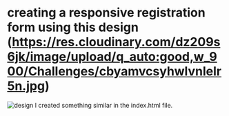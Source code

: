 # creating a responsive registration form using this design (https://res.cloudinary.com/dz209s6jk/image/upload/q_auto:good,w_900/Challenges/cbyamvcsyhwlvnlelr5n.jpg)
![design](https://user-images.githubusercontent.com/61497782/174466858-17bec5be-3e37-4822-9aac-e2ae9bf2dae9.jpg)
I created something similar in the index.html file.
